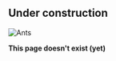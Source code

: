 ## Under construction 

![Ants](https://media.giphy.com/media/MLYvQVgQ1RSA8/giphy.gif "Ants")

**This page doesn't exist (yet)**
